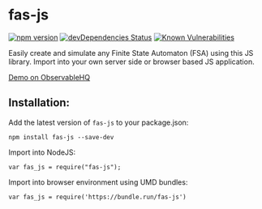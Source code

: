 # fas-js

[![npm version](https://badge.fury.io/js/fas-js.svg)](https://badge.fury.io/js/fas-js)
[![devDependencies Status](https://david-dm.org/jml6m/fas-js/dev-status.svg)](https://david-dm.org/jml6m/fas-js?type=dev)
[![Known Vulnerabilities](https://snyk.io/test/github/jml6m/fas-js/badge.svg)](https://snyk.io/test/github/jml6m/fas-js)

Easily create and simulate any Finite State Automaton (FSA) using this JS library. Import into your own server side or browser based JS application.

[Demo on ObservableHQ](https://beta.observablehq.com/@jml6m/state-machine-simulator)

## Installation:
Add the latest version of `fas-js` to your package.json:
```
npm install fas-js --save-dev
```

Import into NodeJS:
```
var fas_js = require("fas-js");
```

Import into browser environment using UMD bundles:
```
var fas_js = require('https://bundle.run/fas-js')
```